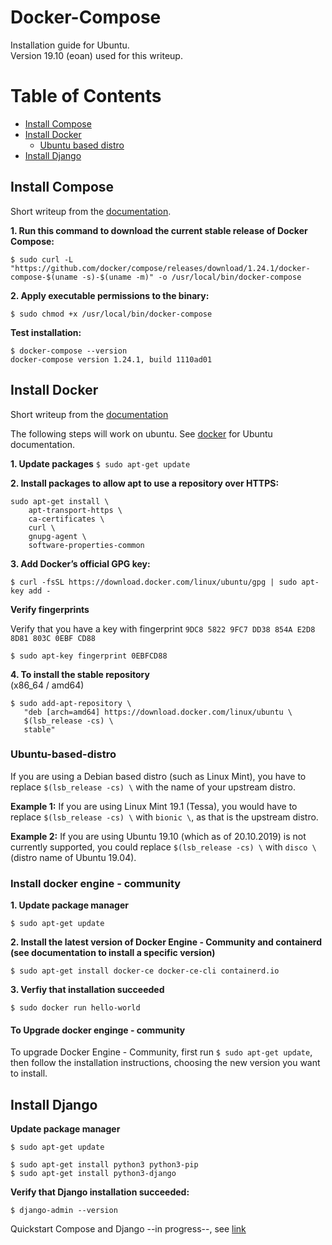 # Docker-Compose
Installation guide for Ubuntu. 
<br/>Version 19.10 (eoan) used for this writeup.


Table of Contents
=================
* [Install Compose](#install-compose)
* [Install Docker](#install-docker)
    * [Ubuntu based distro](#ubuntu-based-distro)
* [Install Django](#install-django)


## Install Compose
Short writeup from the [documentation](https://docs.docker.com/compose/install/).


**1. Run this command to download the current stable release of Docker Compose:**
```
$ sudo curl -L "https://github.com/docker/compose/releases/download/1.24.1/docker-compose-$(uname -s)-$(uname -m)" -o /usr/local/bin/docker-compose
```
**2. Apply executable permissions to the binary:**
```
$ sudo chmod +x /usr/local/bin/docker-compose
```

**Test installation:**
```
$ docker-compose --version
docker-compose version 1.24.1, build 1110ad01
```




## Install Docker
Short writeup from the [documentation](https://docs.docker.com/install/)

The following steps will work on ubuntu. See [docker](https://docs.docker.com/install/linux/docker-ce/ubuntu/) for Ubuntu documentation.


**1. Update packages**
`
$ sudo apt-get update
`

**2. Install packages to allow apt to use a repository over HTTPS:**
```
sudo apt-get install \
    apt-transport-https \
    ca-certificates \
    curl \
    gnupg-agent \
    software-properties-common
```
    
**3. Add Docker’s official GPG key:**
```
$ curl -fsSL https://download.docker.com/linux/ubuntu/gpg | sudo apt-key add -
```

**Verify fingerprints**

Verify that you have a key with fingerprint `9DC8 5822 9FC7 DD38 854A E2D8 8D81 803C 0EBF CD88`<br/>
```
$ sudo apt-key fingerprint 0EBFCD88
```

**4. To install the stable repository**
<br/>(x86_64 / amd64)
```
$ sudo add-apt-repository \
   "deb [arch=amd64] https://download.docker.com/linux/ubuntu \
   $(lsb_release -cs) \
   stable"
```

### Ubuntu-based-distro

If you are using a Debian based distro (such as Linux Mint), you have to replace `$(lsb_release -cs) \` with the name of your upstream distro.

**Example 1:**
If you are using Linux Mint 19.1 (Tessa), you would have to replace `$(lsb_release -cs) \` with `bionic \`, as that is the upstream distro.

**Example 2:**
If you are using Ubuntu 19.10 (which as of 20.10.2019) is not currently supported, you could replace `$(lsb_release -cs) \` with `disco \` (distro name of Ubuntu 19.04).



### Install docker engine - community
**1. Update package manager**
```
$ sudo apt-get update
```

**2. Install the latest version of Docker Engine - Community and containerd (see documentation to install a specific version)**
```
$ sudo apt-get install docker-ce docker-ce-cli containerd.io
```

**3. Verfiy that installation succeeded**

`
$ sudo docker run hello-world
`


#### To Upgrade docker enginge - community
To upgrade Docker Engine - Community, first run `$ sudo apt-get update`, then follow the installation instructions, choosing the new version you want to install.


   
   
 ## Install Django
 
**Update package manager**
```
$ sudo apt-get update
```
 

```
$ sudo apt-get install python3 python3-pip
$ sudo apt-get install python3-django
```

**Verify that Django installation succeeded:**
```
$ django-admin --version
```


Quickstart Compose and Django
--in progress--, see [link](https://docs.docker.com/compose/django/)
